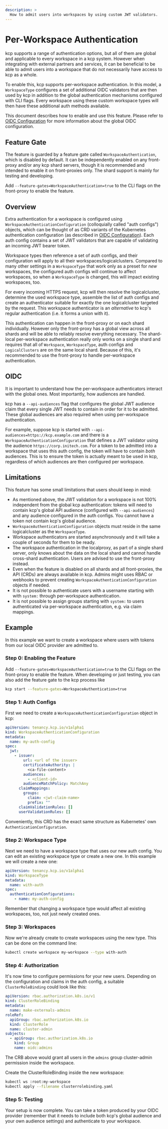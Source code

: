 ```yaml
---
description: >
  How to admit users into workspaces by using custom JWT validators.
---
```


# Per-Workspace Authentication

kcp supports a range of authentication options, but all of them are global and applicable to every workspace in a kcp system. However when integrating with external partners and services, it can be beneficial to be able to admit users into a workspace that do not necessarily have access to kcp as a whole.

To enable this, kcp supports per-workspace authentication. In this model, a `WorkspaceType` configures a set of additional OIDC validators that are then used by kcp in addition to the global authentication mechanisms configured with CLI flags. Every workspace using these custom workspace types will then have these additional auth methods available.

This document describes how to enable and use this feature. Please refer to [OIDC Configuration](./oidc.md) for more information about the global OIDC configuration.

## Feature Gate

The feature is guarded by a feature gate called `WorkspaceAuthentication`, which is disabled by default. It can be independently enabled on any front-proxy and/or any kcp shard servers, though it is recommended and intended to enable it on front-proxies only. The shard support is mainly for testing and developing.

Add `--feature-gates=WorkspaceAuthentication=true` to the CLI flags on the front-proxy to enable the feature.

## Overview

Extra authentication for a workspace is configured using `WorkspaceAuthenticationConfiguration` (colloquially called "auth configs") objects, which can be thought of as CRD variants of the Kubernetes authentication configuration (as described in [OIDC Configuration](./oidc.md)). Each auth config contains a set of JWT validators that are capable of validating an incoming JWT bearer token.

Workspace types then reference a set of auth configs, and their configuration will apply to all their workspaces/logicalclusters. Compared to many other settings in a `WorkspaceType` that work only as a preset for _new_ workspaces, the configured auth configs will continue to affect workspaces, so when a `WorkspaceType` is changed, this will impact existing workspaces, too.

For every incoming HTTPS request, kcp will then resolve the logicalcluster, determine the used workspace type, assemble the list of auth configs and create an authenticator suitable for exactly the one logicalcluster targeted by the request. This workspace authenticator is an *alternative* to kcp's regular authentication (i.e. it forms a union with it).

This authentication can happen in the front-proxy or on each shard individually. However only the front-proxy has a global view across all shards and will be able to reliably resolve everything necessary. The shard-local per-workspace authentication really only works on a single
shard and requires that all of `Workspace`, `WorkspaceType`, auth configs and `LogicalClusters` are on the same local shard. Because of this, it's recommended to use the front-proxy to handle per-workspace authentication.

## OIDC

It is important to understand how the per-workspace authenticators interact with the global ones. Most importantly, how audiences are handled.

kcp has a `--api-audiences` flag that configures the global JWT audience claim that every single JWT needs to contain in order for it to be admitted. These global audiences are also required when using per-workspace authentication.

For example, suppose kcp is started with `--api-audiences=https://kcp.example.com` and there is a `WorkspaceAuthenticationConfiguration` that defines a JWT validator using the audience `https://corp.initech.com`. For a token to be admitted into a workspace that uses this auth config, the token will have to contain *both* audiences. This is to ensure the token is actually meant to be used in kcp, regardless of which audiences are then configured per workspace.

## Limitations

This feature has some small limitations that users should keep in mind:

* As mentioned above, the JWT validation for a workspace is not 100% independent from the global kcp authentication: tokens will need to contain kcp's global API audience (configured with `--api-audiences`) and any audience configured in the auth configs. You cannot have a token not contain kcp's global audience.
* `WorkspaceAuthenticationConfiguration` objects must reside in the same logicalcluster as the `WorkspaceType`.
* Workspace authenticators are started asynchronously and it will take a couple of seconds for them to be ready.
* The workspace authentication in the localproxy, as part of a single shard server, only knows about the data on the local shard and cannot handle cross-shard authentication. Users are advised to use the front-proxy instead.
* Even when the feature is disabled on all shards and all front-proxies, the API (CRDs) are always available in kcp. Admins might uses RBAC or webhooks to prevent creating `WorkspaceAuthenticationConfiguration` objects if needed.
* It is not possible to authenticate users with a username starting with with `system:` through per-workspace authentication.
* It is not possible to assign groups starting with `system:` to users authenticated via per-workspace authentication, e.g. via claim mappings.

## Example

In this example we want to create a workspace where users with tokens from our local OIDC provider are admitted to.

### Step 0: Enabling the Feature

Add `--feature-gates=WorkspaceAuthentication=true` to the CLI flags on the front-proxy to enable the feature. When developing or just testing, you can also add the feature gate to the kcp process like

```bash
kcp start --feature-gates=WorkspaceAuthentication=true
```

### Step 1: Auth Configs

First we need to create a `WorkspaceAuthenticationConfiguration` object in kcp:

```yaml
apiVersion: tenancy.kcp.io/v1alpha1
kind: WorkspaceAuthenticationConfiguration
metadata:
  name: my-auth-config
spec:
  jwt:
    - issuer:
        url: <url of the issuer>
        certificateAuthority: |
          <ca-file-content>
        audiences:
          - <client-id>
        audienceMatchPolicy: MatchAny
      claimMappings:
        groups:
          claim: <jwt-claim-name>
          prefix: ""
      claimValidationRules: []
      userValidationRules: []
```

Conveniently, this CRD has the exact same structure as Kubernetes' own `AuthenticationConfiguration`.

### Step 2: Workspace Type

Next we need to have a workspace type that uses our new auth config. You can edit an existing workspace type or create a new one. In this example we will create a new one:

```yaml
apiVersion: tenancy.kcp.io/v1alpha1
kind: WorkspaceType
metadata:
  name: with-auth
spec:
  authenticationConfigurations:
    - name: my-auth-config
```

Remember that changing a workspace type would affect all existing workspaces, too, not just newly created ones.

### Step 3: Workspaces

Now we're already create to create workspaces using the new type. This can be done on the command line:

```bash
kubectl create workspace my-workspace --type with-auth
```

### Step 4: Authorization

It's now time to configure permissions for your new users. Depending on the configuration and claims in the auth config, a suitable `ClusterRoleBinding` could look like this:

```yaml
apiVersion: rbac.authorization.k8s.io/v1
kind: ClusterRoleBinding
metadata:
  name: make-externals-admins
roleRef:
  apiGroup: rbac.authorization.k8s.io
  kind: ClusterRole
  name: cluster-admin
subjects:
  - apiGroup: rbac.authorization.k8s.io
    kind: Group
    name: oidc:admins
```

The CRB above would grant all users in the `admins` group cluster-admin permission inside the workspace.

Create the ClusterRoleBinding inside the new workspace:

```bash
kubectl ws :root:my-workspace
kubectl apply --filename clusterrolebinding.yaml
```

### Step 5: Testing

Your setup is now complete. You can take a token produced by your OIDC provider (remember that it needs to include both kcp's global audience and your own audience settings) and authenticate to your workspace.
